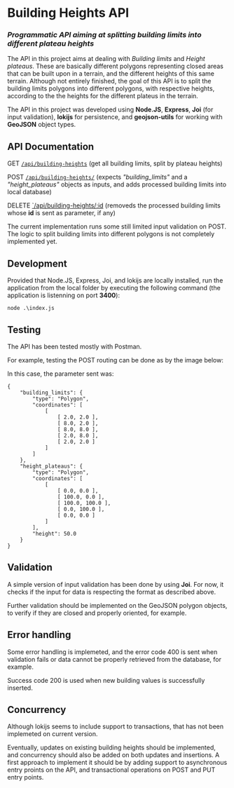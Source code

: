 # Building Heights API

### _Programmatic API aiming at splitting building limits into different plateau heights_

The API in this project aims at dealing with _Building limits_ and _Height plateaus_. These are basically different polygons representing closed areas that can be built upon in a terrain, and the different heights of this same terrain. Although not entirely finished, the goal of this API is to split the building limits polygons into different polygons, with respective heights, according to the the heights for the different plateus in the terrain.

The API in this project was developed using __Node.JS__, __Express__, __Joi__ (for input validation), __lokijs__ for persistence, and __geojson-utils__ for working with __GeoJSON__ object types.

## API Documentation

GET [`/api/building-heights`](http://localhost:3400/api/building-heights) (get all building limits, split by plateau heights)

POST [`/api/building-heights/`](http://localhost:3400/api/building-heights) (expects _"building_limits"_ and a _"height_plateaus"_ __<GeoJSON>__ objects as inputs, and adds processed building limits into local database)

DELETE [`/api/building-heights/:id](http://localhost:3400/api/building-heights/:10) (removeds the processed building limits whose __id__ is sent as parameter, if any)

The current implementation runs some still limited input validation on POST. The logic to split building limits into different polygons is not completely implemented yet.

## Development

Provided that Node.JS, Express, Joi, and lokijs are locally installed, run the application from the local folder by executing the following command (the application is listenning on port __3400__):

```
node .\index.js
```

## Testing

The API has been tested mostly with Postman.

For example, testing the POST routing can be done as by the image below:

In this case, the parameter sent was:

```
{
    "building_limits": {
        "type": "Polygon",
        "coordinates": [
            [
                [ 2.0, 2.0 ],
                [ 8.0, 2.0 ],
                [ 8.0, 8.0 ],
                [ 2.0, 8.0 ],
                [ 2.0, 2.0 ]
            ]
        ]
    },
    "height_plateaus": {
        "type": "Polygon",
        "coordinates": [
            [
                [ 0.0, 0.0 ],
                [ 100.0, 0.0 ],
                [ 100.0, 100.0 ],
                [ 0.0, 100.0 ],
                [ 0.0, 0.0 ]
            ]
        ],
        "height": 50.0
    }
}
```

## Validation

A simple version of input validation has been done by using __Joi__. For now, it checks if the input for data is respecting the format as described above.

Further validation should be implemented on the GeoJSON polygon objects, to verify if they are closed and properly oriented, for example.

## Error handling

Some error handling is implemeted, and the error code 400 is sent when validation fails or data cannot be properly retrieved from the database, for example.

Success code 200 is used when new building values is successfully inserted.

## Concurrency

Although lokijs seems to include support to transactions, that has not been implemeted on current version. 

Eventually, updates on existing building heights should be implemented, and concurrency should also be added on both updates and insertions. A first approach to implement it should be by adding support to asynchronous entry proints on the API, and transactional operations on POST and PUT entry points.


